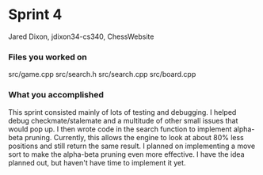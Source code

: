 # Sprint 4

Jared Dixon, jdixon34-cs340, ChessWebsite

### Files you worked on
src/game.cpp
src/search.h
src/search.cpp
src/board.cpp

### What you accomplished
This sprint consisted mainly of lots of testing and debugging. I helped debug checkmate/stalemate and a
multitude of other small issues that would pop up. I then wrote code in the search function to implement
alpha-beta pruning. Currently, this allows the engine to look at about 80% less positions and still return 
the same result. I planned on implementing a move sort to make the alpha-beta pruning even more effective. 
I have the idea planned out, but haven't have time to implement it yet.
